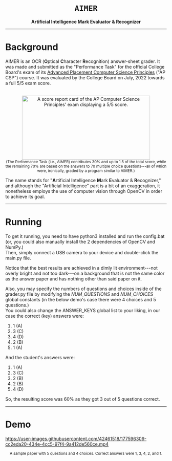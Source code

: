 <div align="center">

  <h1><code>AIMER</code></h1>

  <p>
    <strong>Artificial Intelligence Mark Evaluator & Recognizer</strong>
  </p>
  
</div>

***

# Background
AIMER is an OCR (**O**ptical **C**haracter **R**ecognition) answer-sheet grader.  It was made and submitted as the "Performance Task" for the official College Board's exam of its [Advanced Placement Computer Science Principles](https://en.wikipedia.org/wiki/AP_Computer_Science_Principles) ("AP CSP") course.  It was evaluated by the College Board on July, 2022 towards a full 5/5 exam score.

<p align="center" text-align="center"> <br />
  <img width="400" height="200"
    src="https://user-images.githubusercontent.com/42461518/177600798-be11f1d5-1e3b-4fc9-816a-2a4fe952ad03.png" 
    alt="A score report card of the AP Computer Science Principles' exam displaying a 5/5 score."
  />
  <br />
  <sub>
    (The Performance Task (i.e., AIMER) contributes 30% and up to 1.5 of the total score, while the remaining 70% are based on the answers to 70 multiple choice questions---all of which were, ironically, graded by a program similar to AIMER.)
  </sub>
<br /> </p>


The name stands for "**A**rtificial **I**ntelligence **M**ark **E**valuator & **R**ecognizer," and although the "Artificial Intelligence" part is a bit of an exaggeration, it nonetheless employs the use of computer vision through OpenCV in order to achieve its goal.

---

# Running
To get it running, you need to have python3 installed and run the config.bat (or, you could also manually install the 2 dependencies of OpenCV and NumPy.) \
Then, simply connect a USB camera to your device and double-click the main.py file.

Notice that the best results are achieved in a dimly lit environment---not overly bright and not too dark---on a background that is not the same color as the answer paper and has nothing other than said paper on it.

Also, you may specify the numbers of questions and choices inside of the grader.py file by modifying the *NUM_QUESTIONS* and *NUM_CHOICES* global constants (in the below demo's case there were 4 choices and 5 questions.) \
You could also change the ANSWER_KEYS global list to your liking, in our case the correct (key) answers were:
1. 1 (A)
2. 3 (C)
3. 4 (D)
4. 2 (B)
5. 1 (A)

And the student's answers were:
1. 1 (A)
2. 3 (C)
3. 2 (B)
4. 2 (B)
5. 4 (D)

So, the resulting score was 60% as they got 3 out of 5 questions correct.

---

# Demo
https://user-images.githubusercontent.com/42461518/177596309-cc2eda20-434e-4cc5-97f4-9a412de560ce.mp4
<p align="center" text-align="center">
  <sub>
    A sample paper with 5 questions and 4 choices.  Correct answers were 1, 3, 4, 2, and 1.
  </sub>
<br /> </p>





